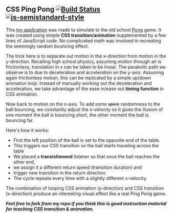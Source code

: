 ## CSS Ping Pong [![Build Status](https://travis-ci.org/yongjun21/css-animation-Ping-Pong.svg?branch=master)](https://travis-ci.org/yongjun21/css-animation-Ping-Pong) [![js-semistandard-style](https://img.shields.io/badge/code%20style-semistandard-brightgreen.svg?style=flat-square)](https://github.com/Flet/semistandard)

This [toy application](http://css-ping-pong.surge.sh) was made to simulate to the old school [Pong](https://en.wikipedia.org/wiki/Pong) game. It was created using simple **CSS transition/animation** supplemented by a few lines of JavaScript code. No complicated math was involved in recreating the seemingly random bouncing effect.

The trick here is to separate out motion in the x-direction from motion in the y-direction. Recalling high school physics, assuming motion through air is frictionless, translation in x can be taken to be linear. The parabolic path we observe is to due to deceleration and acceleration on the y-axis. Assuming again frictionless motion, this can be replicated by a simple up/down animation loop. Instead of manually working out the deceleration and acceleration, we take advantage of the ease in/ease out **timing function** in CSS animation.

Now back to motion on the x-axis. To add some ~~spice~~ randomness to the ball bouncing, we constantly adjust the x-velocity so it gives the illusion of one moment the ball is bouncing short, the other moment the ball is bouncing far.

Here's how it works:
- First the left position of the ball is set to the opposite end of the table.
- This triggers our CSS transition so the ball starts traveling across the table
- We placed a **transistionend** listener so that once the ball reaches the other end,
- we assign it a different return speed (transition duration) and
- trigger new transition in the return direction.
- The cycle repeats every time with a slightly different x-velocity.

The combination of looping CSS animation (y-direction) and CSS transition (x-direction) produce an interesting visual effect like a real Ping Pong game.

***Feel free to fork from my repo if you think this is good instruction material for teaching CSS transition & animation.***

